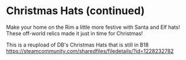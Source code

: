# Christmas Hats (continued)

Make your home on the Rim a little more festive with Santa and Elf hats! These off-world relics made it just in time for Christmas!

This is a reupload of DB's Christmas Hats that is still in B18
https://steamcommunity.com/sharedfiles/filedetails/?id=1228232782

